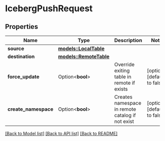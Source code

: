 # IcebergPushRequest

## Properties

Name | Type | Description | Notes
------------ | ------------- | ------------- | -------------
**source** | [**models::LocalTable**](LocalTable.md) |  | 
**destination** | [**models::RemoteTable**](RemoteTable.md) |  | 
**force_update** | Option<**bool**> | Override exiting table in remote if exists | [optional][default to false]
**create_namespace** | Option<**bool**> | Creates namespace in remote catalog if not exist | [optional][default to false]

[[Back to Model list]](../README.md#documentation-for-models) [[Back to API list]](../README.md#documentation-for-api-endpoints) [[Back to README]](../README.md)


